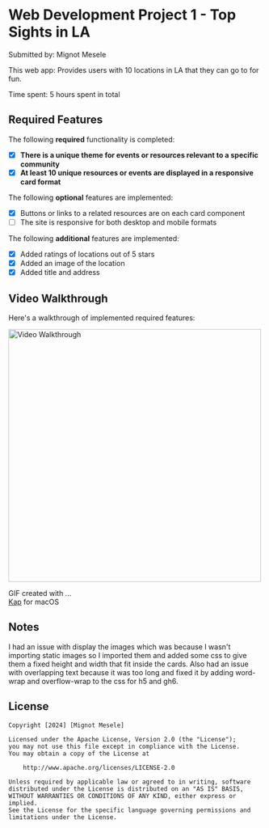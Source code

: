 # Web Development Project 1 - Top Sights in LA

Submitted by: Mignot Mesele

This web app: Provides users with 10 locations in LA that they can go to for fun.

Time spent: 5 hours spent in total

## Required Features

The following **required** functionality is completed:

- [X] **There is a unique theme for events or resources relevant to a specific community**
- [X] **At least 10 unique resources or events are displayed in a responsive card format**

The following **optional** features are implemented:

- [X] Buttons or links to a related resources are on each card component
- [ ] The site is responsive for both desktop and mobile formats

The following **additional** features are implemented:

* [X] Added ratings of locations out of 5 stars
* [X] Added an image of the location
* [X] Added title and address

## Video Walkthrough

Here's a walkthrough of implemented required features:

<img src='https://i.imgur.com/edBtdWf.gif' title='Video Walkthrough' width="500" alt='Video Walkthrough' />

GIF created with ...  
[Kap](https://getkap.co/) for macOS

## Notes

I had an issue with display the images which was because I wasn't importing static images so I imported them and added some css to give them a fixed height and width that fit inside the cards. Also had an issue with overlapping text because it was too long and fixed it by adding word-wrap and overflow-wrap to the css for h5 and gh6.

## License

    Copyright [2024] [Mignot Mesele]

    Licensed under the Apache License, Version 2.0 (the "License");
    you may not use this file except in compliance with the License.
    You may obtain a copy of the License at

        http://www.apache.org/licenses/LICENSE-2.0

    Unless required by applicable law or agreed to in writing, software
    distributed under the License is distributed on an "AS IS" BASIS,
    WITHOUT WARRANTIES OR CONDITIONS OF ANY KIND, either express or implied.
    See the License for the specific language governing permissions and
    limitations under the License.
